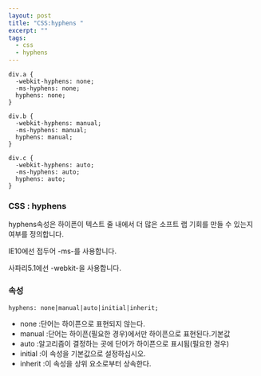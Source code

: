 ```yaml
---
layout: post
title: "CSS:hyphens "
excerpt: ""
tags: 
  - css
  - hyphens 
---
```


```
div.a {
  -webkit-hyphens: none;
  -ms-hyphens: none;
  hyphens: none;
}

div.b {
  -webkit-hyphens: manual;
  -ms-hyphens: manual;
  hyphens: manual;
}

div.c {
  -webkit-hyphens: auto;
  -ms-hyphens: auto;
  hyphens: auto;
}
```
### CSS : hyphens

hyphens속성은 하이픈이 텍스트 줄 내에서 더 많은 소프트 랩 기회를 만들 수 있는지 여부를 정의합니다.

IE10에선 접두어 -ms-를 사용합니다.

사파리5.1에선 -webkit-을 사용합니다.

### 속성
`hyphens: none|manual|auto|initial|inherit;`

+ none :단어는 하이픈으로 표현되지 않는다.
+ manual :단어는 하이픈(필요한 경우)에서만 하이픈으로 표현된다.기본값
+ auto :알고리즘이 결정하는 곳에 단어가 하이픈으로 표시됨(필요한 경우)
+ initial :이 속성을 기본값으로 설정하십시오.
+ inherit :이 속성을 상위 요소로부터 상속한다.
